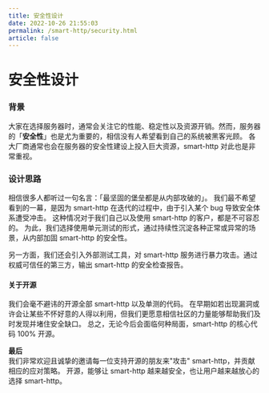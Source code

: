 ```yaml
---
title: 安全性设计
date: 2022-10-26 21:55:03
permalink: /smart-http/security.html
article: false
---
```

# 安全性设计

### 背景
大家在选择服务器时，通常会关注它的性能、稳定性以及资源开销。然而，服务器的「**安全性**」也是尤为重要的，相信没有人希望看到自己的系统被黑客光顾。
各大厂商通常也会在服务器的安全性建设上投入巨大资源，smart-http 对此也是非常重视。

### 设计思路
相信很多人都听过一句名言：「最坚固的堡垒都是从内部攻破的」。
我们最不希望看到的一幕，是因为 smart-http 在迭代的过程中，由于引入某个 bug 导致安全体系遭受冲击。
这种情况对于我们自己以及使用 smart-http 的客户，都是不可容忍的。
为此，我们选择使用单元测试的形式，通过持续性沉淀各种正常或异常的场景，从内部加固 smart-http 的安全性。

另一方面，我们还会引入外部测试工具，对 smart-http 服务进行暴力攻击。通过权威可信任的第三方，输出 smart-http 的安全检查报告。

#### 关于开源    
我们会毫不避讳的开源全部 smart-http 以及单测的代码。
在早期如若出现漏洞或许会让某些不怀好意的人得以利用，但我们更愿意相信社区的力量能够帮助我们及时发现并堵住安全缺口。
总之，无论今后会面临何种局面，smart-http 的核心代码 100% 开源。

**最后**  
我们非常欢迎且诚挚的邀请每一位支持开源的朋友来"攻击" smart-http，并贡献相应的应对策略。
开源，能够让 smart-http 越来越安全，也让用户越来越放心的选择 smart-http。

 